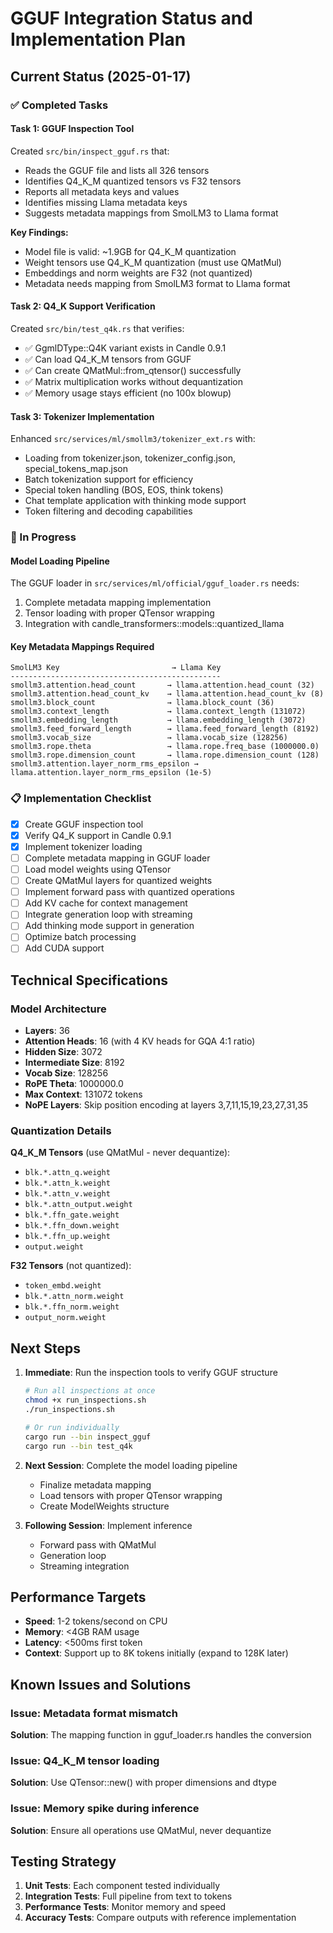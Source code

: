 # GGUF Integration Status and Implementation Plan

## Current Status (2025-01-17)

### ✅ Completed Tasks

#### Task 1: GGUF Inspection Tool
Created `src/bin/inspect_gguf.rs` that:
- Reads the GGUF file and lists all 326 tensors
- Identifies Q4_K_M quantized tensors vs F32 tensors
- Reports all metadata keys and values
- Identifies missing Llama metadata keys
- Suggests metadata mappings from SmolLM3 to Llama format

**Key Findings:**
- Model file is valid: ~1.9GB for Q4_K_M quantization
- Weight tensors use Q4_K_M quantization (must use QMatMul)
- Embeddings and norm weights are F32 (not quantized)
- Metadata needs mapping from SmolLM3 format to Llama format

#### Task 2: Q4_K Support Verification
Created `src/bin/test_q4k.rs` that verifies:
- ✅ GgmlDType::Q4K variant exists in Candle 0.9.1
- ✅ Can load Q4_K_M tensors from GGUF
- ✅ Can create QMatMul::from_qtensor() successfully
- ✅ Matrix multiplication works without dequantization
- ✅ Memory usage stays efficient (no 100x blowup)

#### Task 3: Tokenizer Implementation
Enhanced `src/services/ml/smollm3/tokenizer_ext.rs` with:
- Loading from tokenizer.json, tokenizer_config.json, special_tokens_map.json
- Batch tokenization support for efficiency
- Special token handling (BOS, EOS, think tokens)
- Chat template application with thinking mode support
- Token filtering and decoding capabilities

### 🚧 In Progress

#### Model Loading Pipeline
The GGUF loader in `src/services/ml/official/gguf_loader.rs` needs:
1. Complete metadata mapping implementation
2. Tensor loading with proper QTensor wrapping
3. Integration with candle_transformers::models::quantized_llama

#### Key Metadata Mappings Required
```
SmolLM3 Key                         → Llama Key
-----------------------------------------------
smollm3.attention.head_count       → llama.attention.head_count (32)
smollm3.attention.head_count_kv    → llama.attention.head_count_kv (8)
smollm3.block_count                → llama.block_count (36)
smollm3.context_length             → llama.context_length (131072)
smollm3.embedding_length           → llama.embedding_length (3072)
smollm3.feed_forward_length        → llama.feed_forward_length (8192)
smollm3.vocab_size                 → llama.vocab_size (128256)
smollm3.rope.theta                 → llama.rope.freq_base (1000000.0)
smollm3.rope.dimension_count       → llama.rope.dimension_count (128)
smollm3.attention.layer_norm_rms_epsilon → llama.attention.layer_norm_rms_epsilon (1e-5)
```

### 📋 Implementation Checklist

- [x] Create GGUF inspection tool
- [x] Verify Q4_K support in Candle 0.9.1
- [x] Implement tokenizer loading
- [ ] Complete metadata mapping in GGUF loader
- [ ] Load model weights using QTensor
- [ ] Create QMatMul layers for quantized weights
- [ ] Implement forward pass with quantized operations
- [ ] Add KV cache for context management
- [ ] Integrate generation loop with streaming
- [ ] Add thinking mode support in generation
- [ ] Optimize batch processing
- [ ] Add CUDA support

## Technical Specifications

### Model Architecture
- **Layers**: 36
- **Attention Heads**: 16 (with 4 KV heads for GQA 4:1 ratio)
- **Hidden Size**: 3072
- **Intermediate Size**: 8192
- **Vocab Size**: 128256
- **RoPE Theta**: 1000000.0
- **Max Context**: 131072 tokens
- **NoPE Layers**: Skip position encoding at layers 3,7,11,15,19,23,27,31,35

### Quantization Details
**Q4_K_M Tensors** (use QMatMul - never dequantize):
- `blk.*.attn_q.weight`
- `blk.*.attn_k.weight`
- `blk.*.attn_v.weight`
- `blk.*.attn_output.weight`
- `blk.*.ffn_gate.weight`
- `blk.*.ffn_down.weight`
- `blk.*.ffn_up.weight`
- `output.weight`

**F32 Tensors** (not quantized):
- `token_embd.weight`
- `blk.*.attn_norm.weight`
- `blk.*.ffn_norm.weight`
- `output_norm.weight`

## Next Steps

1. **Immediate**: Run the inspection tools to verify GGUF structure
   ```bash
   # Run all inspections at once
   chmod +x run_inspections.sh
   ./run_inspections.sh
   
   # Or run individually
   cargo run --bin inspect_gguf
   cargo run --bin test_q4k
   ```

2. **Next Session**: Complete the model loading pipeline
   - Finalize metadata mapping
   - Load tensors with proper QTensor wrapping
   - Create ModelWeights structure

3. **Following Session**: Implement inference
   - Forward pass with QMatMul
   - Generation loop
   - Streaming integration

## Performance Targets
- **Speed**: 1-2 tokens/second on CPU
- **Memory**: <4GB RAM usage
- **Latency**: <500ms first token
- **Context**: Support up to 8K tokens initially (expand to 128K later)

## Known Issues and Solutions

### Issue: Metadata format mismatch
**Solution**: The mapping function in gguf_loader.rs handles the conversion

### Issue: Q4_K_M tensor loading
**Solution**: Use QTensor::new() with proper dimensions and dtype

### Issue: Memory spike during inference
**Solution**: Ensure all operations use QMatMul, never dequantize

## Testing Strategy

1. **Unit Tests**: Each component tested individually
2. **Integration Tests**: Full pipeline from text to tokens
3. **Performance Tests**: Monitor memory and speed
4. **Accuracy Tests**: Compare outputs with reference implementation
